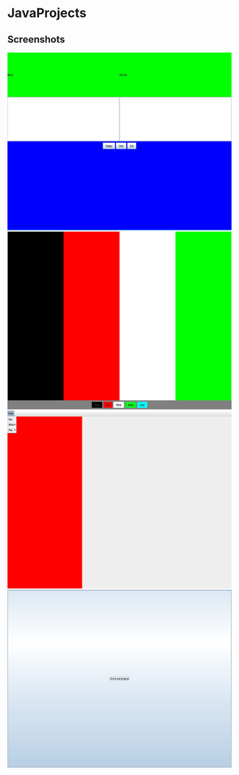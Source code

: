 # JavaProjects
## Screenshots
<img src = "GUIApp.png" height = "400"/> 

<img src = "I LOVE KENYA.png" height = "400" />

<img src = "Menu.png" height = "400" />

<img src = "title.png" height = "400" />
